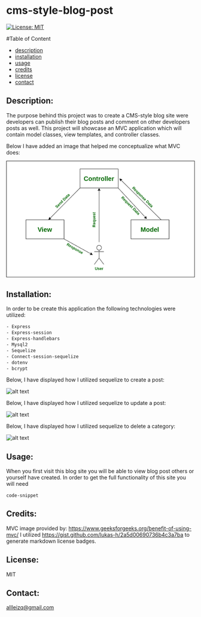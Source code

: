 # cms-style-blog-post
[![License: MIT](https://img.shields.io/badge/License-MIT-yellow.svg)](https://opensource.org/licenses/MIT)

  #Table of Content
  - [description](#Description)
  - [installation](#Installation)
  - [usage](#Usage)
  - [credits](#Credits)
  - [license](#License)
  - [contact](#Contact)

  ## Description:
  The purpose behind this project was to create a CMS-style blog site were developers can publish their blog posts and comment on other developers posts as well. This project will showcase an MVC application which will contain model classes, view templates, and controller classes.

  Below I have added an image that helped me conceptualize what MVC does:

   ![alt text](./img/mvc%20model.png)

  ## Installation:
  In order to be create this application the following technologies were utilized:
   
    - Express
    - Express-session
    - Express-handlebars
    - Mysql2
    - Sequelize
    - Connect-session-sequelize
    - dotenv
    - bcrypt


  Below, I have displayed how I utilized sequelize to create a post:

   ![alt text](./assets/get%20route.png)

  Below, I have displayed how I utilized sequelize to update a post:

   ![alt text](./assets/put%20method.png)


  Below, I have displayed how I utilized sequelize to delete a category:

  ![alt text](./assets/delete%20route.png)


  ## Usage:

  When you first visit this blog site you will be able to view blog post others or yourself have created. In order to get the full functionality of this site you will need

  
  
 
  ```
  code-snippet

  ```

  ## Credits:
  MVC image provided by: https://www.geeksforgeeks.org/benefit-of-using-mvc/
  I utilized https://gist.github.com/lukas-h/2a5d00690736b4c3a7ba to generate markdown license badges.

 
  ## License:
  MIT 

  ## Contact:
  allleizq@gmail.com